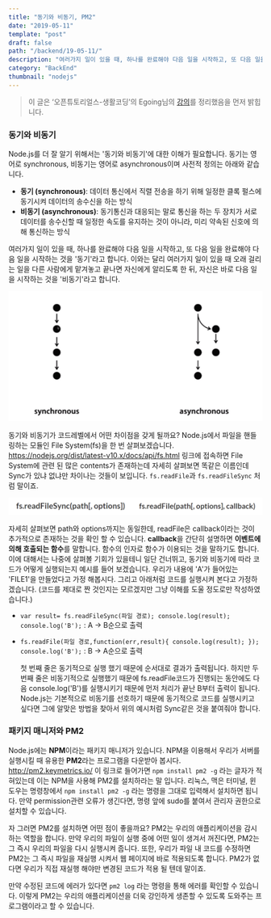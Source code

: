 ```yaml
---
title: "동기와 비동기, PM2"
date: "2019-05-11"
template: "post"
draft: false
path: "/backend/19-05-11/"
description: "여러가지 일이 있을 때, 하나를 완료해야 다음 일을 시작하고, 또 다음 일을 완료해야 다음 일을 시작하는 것을 '동기'라고 합니다. 이와는 달리 여러가지 일이 있을 때 오래 걸리는 일을 다른 사람에게 맡겨놓고 끝나면 자신에게 알리도록 한 뒤, 자신은 바로 다음 일을 시작하는 것을 '비동기'라고 합니다."
category: "BackEnd"
thumbnail: "nodejs"
---
```


> 이 글은 ‘오픈튜토리얼스-생활코딩’의 Egoing님의 [강의](https://opentutorials.org/course/3332/21032)를 정리했음을 먼저 밝힙니다.

### 동기와 비동기

 Node.js를 더 잘 알기 위해서는 '동기와 비동기'에 대한 이해가 필요합니다. 동기는 영어로 synchronous, 비동기는 영어로 asynchronous이며 사전적 정의는 아래와 같습니다.

- **동기 (synchronous)**: 데이터 통신에서 직렬 전송을 하기 위해 일정한 클록 펄스에 동기시켜 데이터의 송수신을 하는 방식
- **비동기 (asynchronous)**: 동기통신과 대응되는 말로 통신을 하는 두 장치가 서로 데이터를 송수신할 때 일정한 속도를 유지하는 것이 아니라, 미리 약속된 신호에 의해 통신하는 방식

 여러가지 일이 있을 때, 하나를 완료해야 다음 일을 시작하고, 또 다음 일을 완료해야 다음 일을 시작하는 것을 '동기'라고 합니다. 이와는 달리 여러가지 일이 있을 때 오래 걸리는 일을 다른 사람에게 맡겨놓고 끝나면 자신에게 알리도록 한 뒤, 자신은 바로 다음 일을 시작하는 것을 '비동기'라고 합니다. 

![img](../img/19-05-11-1.png) 

 동기와 비동기가 코드레벨에서 어떤 차이점을 갖게 될까요? Node.js에서 파일을 핸들링하는 모듈인 File System(fs)을 한 번 살펴보겠습니다. https://nodejs.org/dist/latest-v10.x/docs/api/fs.html 링크에 접속하면 File System에 관련 된 많은 contents가 존재하는데 자세히 살펴보면 똑같은 이름인데 Sync가 있냐 없냐만 차이나는 것들이 보입니다. `fs.readFile`과 `fs.readFileSync` 처럼 말이죠. 

![img](../img/19-05-11-2.png)

자세히 살펴보면 path와 options까지는 동일한데, readFile은 callback이라는 것이 추가적으로 존재하는 것을 확인 할 수 있습니다. **callback**을 간단히 설명하면 **이벤트에 의해 호출되는 함수**를 말합니다. 함수의 인자로 함수가 이용되는 것을 말하기도 합니다. 이에 대해서는 나중에 살펴볼 기회가 있을테니 일단 건너뛰고, 동기와 비동기에 따라 코드가 어떻게 실행되는지 예시를 들어 보겠습니다. 우리가 내용에 'A'가 들어있는 'FILE1'을 만들었다고 가정 해봅시다. 그리고 아래처럼 코드를 실행시켜 본다고 가정하겠습니다. (코드를 제대로 짠 것인지는 모르겠지만 그냥 이해를 도울 정도로만 작성하였습니다.)

- `var result= fs.readFileSync(파일 경로); console.log(result); console.log('B');` : A -> B순으로 출력

- `fs.readFile(파일 경로,function(err,result){ console.log(result); }); console.log('B');` : B -> A순으로 출력

  첫 번째 줄은 동기적으로 실행 했기 때문에 순서대로 결과가 출력됩니다. 하지만 두 번째 줄은 비동기적으로 실행했기 때문에 fs.readFile코드가 진행되는 동안에도 다음 console.log('B')를 실행시키기 때문에 먼저 처리가 끝난 B부터 출력이 됩니다. Node.js는 기본적으로 비동기를 선호하기 때문에 동기적으로 코드를 실행시키고 싶다면 그에 알맞은 방법을 찾아서 위의 예시처럼 Sync같은 것을 붙여줘야 합니다.

### 패키지 매니저와 PM2

 Node.js에는 **NPM**이라는 패키지 매니저가 있습니다. NPM을 이용해서 우리가 서버를 실행시킬 때 유용한 **PM2**라는 프로그램을 다운받아 봅시다. http://pm2.keymetrics.io/ 이 링크로 들어가면 `npm install pm2 -g` 라는 글자가 적혀있는데 이는 NPM을 사용해 PM2를 설치하라는 말 입니다. 리눅스, 맥은 터미널, 윈도우는 명령창에서 `npm install pm2 -g` 라는 명령을 그대로 입력해서 설치하면 됩니다. 만약 permission관련 오류가 생긴다면, 명령 앞에 sudo를 붙여서 관리자 권한으로 설치할 수 있습니다.

자 그러면 PM2를 설치하면 어떤 점이 좋을까요? PM2는 우리의 애플리케이션을 감시하는 역할을 합니다. 만약 우리의 파일이 실행 중에 어떤 일이 생겨서 꺼진다면, PM2는 그 즉시 우리의 파일을 다시 실행시켜 줍니다. 또한, 우리가 파일 내 코드를 수정하면 PM2는 그 즉시 파일을 재실행 시켜서 웹 페이지에 바로 적용되도록 합니다. PM2가 없다면 우리가 직접 재실행 해야만 변경된 코드가 적용 될 텐데 말이죠.

만약 수정된 코드에 에러가 있다면 `pm2 log` 라는 명령을 통해 에러를 확인할 수 있습니다. 이렇게 PM2는 우리의 애플리케이션을 더욱 강인하게 생존할 수 있도록 도와주는 프로그램이라고 할 수 있습니다. 
